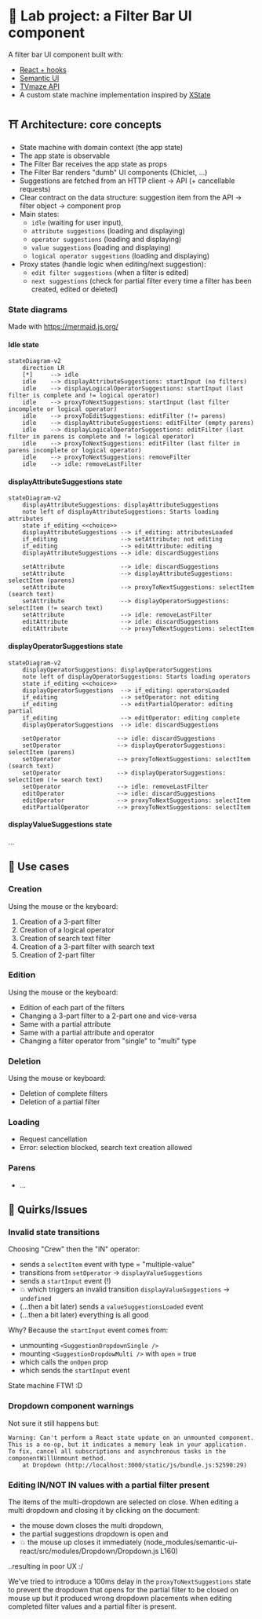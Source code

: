 # 🧪 Lab project: a Filter Bar UI component

A filter bar UI component built with:

- [React + hooks](https://reactjs.org/)
- [Semantic UI](https://react.semantic-ui.com/)
- [TVmaze API](https://www.tvmaze.com/api)
- A custom state machine implementation inspired by [XState](https://xstate.js.org/)

## ⛩️ Architecture: core concepts

- State machine with domain context (the app state)
- The app state is observable
- The Filter Bar receives the app state as props
- The Filter Bar renders "dumb" UI components (Chiclet, ...)
- Suggestions are fetched from an HTTP client → API (+ cancellable requests)
- Clear contract on the data structure: suggestion item from the API → filter object → component prop
- Main states:
  - `idle` (waiting for user input),
  - `attribute suggestions` (loading and displaying)
  - `operator suggestions` (loading and displaying)
  - `value suggestions` (loading and displaying)
  - `logical operator suggestions` (loading and displaying)
- Proxy states (handle logic when editing/next suggestion):
  - `edit filter suggestions` (when a filter is edited)
  - `next suggestions` (check for partial filter every time a filter has been created, edited or deleted)

### State diagrams

Made with https://mermaid.js.org/

#### Idle state

```mermaid
stateDiagram-v2
    direction LR
    [*]     --> idle
    idle    --> displayAttributeSuggestions: startInput (no filters)
    idle    --> displayLogicalOperatorSuggestions: startInput (last filter is complete and != logical operator)
    idle    --> proxyToNextSuggestions: startInput (last filter incomplete or logical operator)
    idle    --> proxyToEditSuggestions: editFilter (!= parens)
    idle    --> displayAttributeSuggestions: editFilter (empty parens)
    idle    --> displayLogicalOperatorSuggestions: editFilter (last filter in parens is complete and != logical operator)
    idle    --> proxyToNextSuggestions: editFilter (last filter in parens incomplete or logical operator)
    idle    --> proxyToNextSuggestions: removeFilter
    idle    --> idle: removeLastFilter
```

#### displayAttributeSuggestions state

```mermaid
stateDiagram-v2
    displayAttributeSuggestions: displayAttributeSuggestions
    note left of displayAttributeSuggestions: Starts loading attributes
    state if_editing <<choice>>
    displayAttributeSuggestions --> if_editing: attributesLoaded
    if_editing                  --> setAttribute: not editing
    if_editing                  --> editAttribute: editing
    displayAttributeSuggestions --> idle: discardSuggestions

    setAttribute                --> idle: discardSuggestions
    setAttribute                --> displayAttributeSuggestions: selectItem (parens)
    setAttribute                --> proxyToNextSuggestions: selectItem (search text)
    setAttribute                --> displayOperatorSuggestions: selectItem (!= search text)
    setAttribute                --> idle: removeLastFilter
    editAttribute               --> idle: discardSuggestions
    editAttribute               --> proxyToNextSuggestions: selectItem
```

#### displayOperatorSuggestions state

```mermaid
stateDiagram-v2
    displayOperatorSuggestions: displayOperatorSuggestions
    note left of displayOperatorSuggestions: Starts loading operators
    state if_editing <<choice>>
    displayOperatorSuggestions  --> if_editing: operatorsLoaded
    if_editing                  --> setOperator: not editing
    if_editing                  --> editPartialOperator: editing partial
    if_editing                  --> editOperator: editing complete
    displayOperatorSuggestions  --> idle: discardSuggestions

    setOperator                --> idle: discardSuggestions
    setOperator                --> displayOperatorSuggestions: selectItem (parens)
    setOperator                --> proxyToNextSuggestions: selectItem (search text)
    setOperator                --> displayOperatorSuggestions: selectItem (!= search text)
    setOperator                --> idle: removeLastFilter
    editOperator               --> idle: discardSuggestions
    editOperator               --> proxyToNextSuggestions: selectItem
    editPartialOperator        --> proxyToNextSuggestions: selectItem
```

#### displayValueSuggestions state

...

## 📗 Use cases

### Creation

Using the mouse or the keyboard:

1. Creation of a 3-part filter
2. Creation of a logical operator
3. Creation of search text filter
4. Creation of a 3-part filter with search text
5. Creation of 2-part filter

### Edition

Using the mouse or the keyboard:

- Edition of each part of the filters
- Changing a 3-part filter to a 2-part one and vice-versa
- Same with a partial attribute
- Same with a partial attribute and operator
- Changing a filter operator from "single" to "multi" type

### Deletion

Using the mouse or keyboard:

- Deletion of complete filters
- Deletion of a partial filter

### Loading

- Request cancellation
- Error: selection blocked, search text creation allowed

### Parens

- ...

## 🙈 Quirks/Issues

### Invalid state transitions

Choosing "Crew" then the "IN" operator:

- sends a `selectItem` event with type = "multiple-value"
- transitions from `setOperator` → `displayValueSuggestions`
- sends a `startInput` event (!)
- 💥 which triggers an invalid transition `displayValueSuggestions` → `undefined`
- (...then a bit later) sends a `valueSuggestionsLoaded` event
- (...then a bit later) everything is all good

Why? Because the `startInput` event comes from:

- unmounting `<SuggestionDropdownSingle />`
- mounting `<SuggestionDropdowMulti />` with `open` = true
- which calls the `onOpen` prop
- which sends the `startInput` event

State machine FTW! :D

### Dropdown component warnings

Not sure it still happens but:

```text
Warning: Can't perform a React state update on an unmounted component. This is a no-op, but it indicates a memory leak in your application. To fix, cancel all subscriptions and asynchronous tasks in the componentWillUnmount method.
    at Dropdown (http://localhost:3000/static/js/bundle.js:52590:29)
```

### Editing IN/NOT IN values with a partial filter present

The items of the multi-dropdown are selected on close.
When editing a multi dropdown and closing it by clicking on the document:

- the mouse down closes the multi dropdown,
- the partial suggestions dropdown is open and
- 💥 the mouse up closes it immediately (node_modules/semantic-ui-react/src/modules/Dropdown/Dropdown.js L160)

..resulting in poor UX :/

We've tried to introduce a 100ms delay in the `proxyToNextSuggestions` state to prevent the
dropdown that opens for the partial filter to be closed on mouse up but it produced wrong dropdown
placements when editing completed filter values and a partial filter is present.
